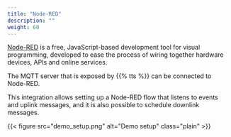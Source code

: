 ```yaml
---
title: "Node-RED"
description: ""
weight: 60
---
```


[Node-RED](https://nodered.org/) is a free, JavaScript-based development tool for visual programming, developed to ease the process of wiring together hardware devices, APIs and online services.

The MQTT server that is exposed by {{% tts %}} can be connected to Node-RED. 

<!--more-->

This integration allows setting up a Node-RED flow that listens to events and uplink messages, and it is also possible to schedule downlink messages.

{{< figure src="demo_setup.png" alt="Demo setup" class="plain" >}}
